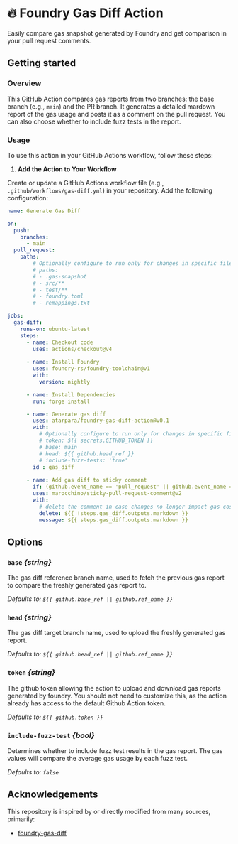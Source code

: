 # 🔥 Foundry Gas Diff Action

Easily compare gas snapshot generated by Foundry and get comparison in your pull request comments.

## Getting started

### Overview

This GitHub Action compares gas reports from two branches: the base branch (e.g., `main`) and the PR branch. It generates a detailed mardown report of the gas usage and posts it as a comment on the pull request. You can also choose whether to include fuzz tests in the report.

### Usage

To use this action in your GitHub Actions workflow, follow these steps:

1. **Add the Action to Your Workflow**

Create or update a GitHub Actions workflow file (e.g., `.github/workflows/gas-diff.yml`) in your repository. Add the following configuration:

```yaml
name: Generate Gas Diff

on:
  push:
    branches:
      - main
  pull_request:
    paths:
        # Optionally configure to run only for changes in specific files. For example:
        # paths:
        # - .gas-snapshot
        # - src/**
        # - test/**
        # - foundry.toml
        # - remappings.txt

jobs:
  gas-diff:
    runs-on: ubuntu-latest
    steps:
      - name: Checkout code
        uses: actions/checkout@v4
      
      - name: Install Foundry
        uses: foundry-rs/foundry-toolchain@v1
        with:
          version: nightly

      - name: Install Dependencies
        run: forge install

      - name: Generate gas diff
        uses: atarpara/foundry-gas-diff-action@v0.1
        with:
          # Optionally configure to run only for changes in specific files. For example:
          # token: ${{ secrets.GITHUB_TOKEN }}
          # base: main
          # head: ${{ github.head_ref }}
          # include-fuzz-tests: 'true'
        id : gas_diff
      
      - name: Add gas diff to sticky comment
        if: (github.event_name == 'pull_request' || github.event_name == 'pull_request_target') && steps.gas_diff.outputs.markdown != ''
        uses: marocchino/sticky-pull-request-comment@v2
        with:
          # delete the comment in case changes no longer impact gas costs
          delete: ${{ !steps.gas_diff.outputs.markdown }}
          message: ${{ steps.gas_diff.outputs.markdown }}

```

## Options
### `base` _{string}_

The gas diff reference branch name, used to fetch the previous gas report to compare the freshly generated gas report to.

_Defaults to: `${{ github.base_ref || github.ref_name }}`_

### `head` _{string}_

The gas diff target branch name, used to upload the freshly generated gas report.

_Defaults to: `${{ github.head_ref || github.ref_name }}`_

### `token` _{string}_

The github token allowing the action to upload and download gas reports generated by foundry. You should not need to customize this, as the action already has access to the default Github Action token.

_Defaults to: `${{ github.token }}`_

### `include-fuzz-test` _{bool}_

Determines whether to include fuzz test results in the gas report. The gas values will compare the average gas usage by each fuzz test.


_Defaults to: `false`_



## Acknowledgements

This repository is inspired by or directly modified from many sources, primarily:

- [foundry-gas-diff](https://github.com/Rubilmax/foundry-gas-diff)

